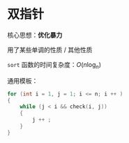 # 双指针

核心思想：**优化暴力**

用了某些单调的性质 / 其他性质

`sort` 函数的时间复杂度：$O(n\log_n)$

通用模板：

```cpp
for (int i = 1, j = 1; i <= n; i ++ )
{
    while (j < i && check(i, j))
    {
        j ++ ;
    }
}
```

